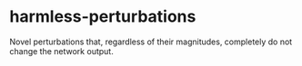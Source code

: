 # harmless-perturbations
Novel perturbations that, regardless of their magnitudes, completely do not change the network output.

